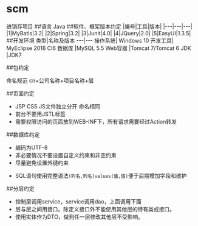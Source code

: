 # scm
进销存项目
##语言
Java
##软件、框架版本约定
|编号|工具|版本|
|---|---|---|
|1|MyBatis|3.2|
|2|Spring|3.2|
|3|Junit|4.0|
|4|JQuery|2.0|
|5|EasyUI|1.3.5|
##开发环境
 类型|名称及版本
 ---|---
 操作系统|  Windows 10
 开发工具| MyEclipse 2016 CI6
 数据库 |MySQL 5.5
 Web容器 |Tomcat 7/Tomcat 6
 JDK |JDK7

##包约定

命名规范 cn+公司名称+项目名称+层

##页面约定
* JSP CSS JS文件独立分开 命名相同
* 前台不要用JSTL标签
* 需要权限访问的页面放到WEB-INF下，所有请求需要经过Action转发

##数据库约定

* 编码为UTF-8
* 非必要情况不要设置自定义约束和非空约束
* 尽量避免设置外键约束
- SQL语句使用完整语法`(列名,列名)values(值,值)`便于后期增加字段和维护

##分层约定

- 控制层调用service，service调用dao，上面调用下面
- 层与层之间用接口。除定义接口外不能使用其他层的特有类或接口。
- 使用实体作为DTO，做到任一层修改其他层不受影响。
